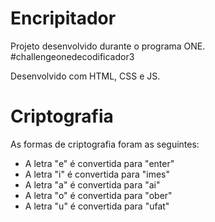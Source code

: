 # Encripitador

Projeto desenvolvido durante o programa ONE. #challengeonedecodificador3

Desenvolvido com HTML, CSS e JS.

# Criptografia

As formas de criptografia foram as seguintes: 

* A letra "e" é convertida para "enter"
* A letra "i" é convertida para "imes"
* A letra "a" é convertida para "ai"
* A letra "o" é convertida para "ober"
* A letra "u" é convertida para "ufat"